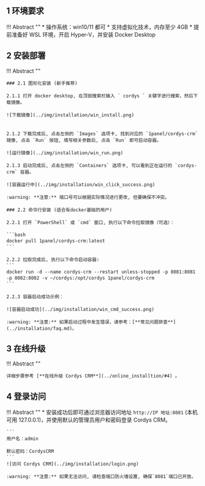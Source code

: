 
## 1 环境要求

!!! Abstract ""
    * 操作系统：win10/11 都可
    * 支持虚拟化技术，内存至少 4GB
    * 提前准备好 WSL 环境，开启 Hyper-V，并安装 Docker Desktop

## 2 安装部署

!!! Abstract ""

    ### 2.1 图形化安装 (新手推荐)

    2.1.1 打开 docker desktop, 在顶部搜索栏输入 ` cordys ` 关键字进行搜索，然后下载镜像。

    ![下载镜像](../img/installation/win_install.png)


    2.1.2 下载完成后, 点击左侧的 `Images` 选项卡, 找到对应的 `1panel/cordys-crm` 镜像, 点击 `Run` 按钮, 填写相关参数后, 点击 `Run` 即可启动容器。

    ![运行镜像](../img/installation/win_run.png)

    2.1.3 启动完成后, 点击左侧的 `Containers` 选项卡, 可以看到正在运行的 `cordys-crm` 容器。

    ![容器运行中](../img/installation/win_click_success.png)

    :warning: **注意:** 端口号可以根据实际情况进行更改, 但要确保不冲突。

    ### 2.2 命令行安装 (适合有docker基础的用户) 

    2.2.1 打开 `PowerShell` 或 `cmd` 窗口, 执行以下命令拉取镜像（可选）：

    ```bash
    docker pull 1panel/cordys-crm:latest
    ```

    2.2.2 拉取完成后, 执行以下命令启动容器:
    ```
    docker run -d --name cordys-crm --restart unless-stopped -p 8081:8081 -p 8082:8082 -v ~/cordys:/opt/cordys 1panel/cordys-crm
    ```
   
    2.2.3 容器启动成功示例：

    ![容器启动成功](../img/installation/win_cmd_success.png)

    :warning: **注意:** 如果启动过程中发生错误，请参考：[**常见问题排查**](../installation/faq.md)。

## 3 在线升级

!!! Abstract ""

    详细步骤参考 [**在线升级 Cordys CRM**](../online_installtion/#4) 。


## 4 登录访问

!!! Abstract ""
    * 安装成功后即可通过浏览器访问地址 `http://IP 地址:8081` (本机可用 127.0.0.1)，并使用默认的管理员用户和密码登录 Cordys CRM。

    ```
    用户名：admin

    默认密码：CordysCRM
    ```
    ![访问 Cordys CRM](../img/installation/login.png)

    :warning: **注意:** 如果无法访问, 请检查端口防火墙设置, 确保`8081`端口已开放。